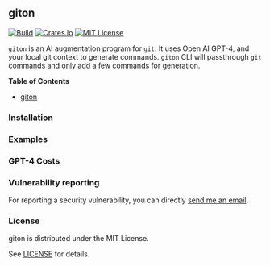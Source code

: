 giton
------------
[![Build](https://github.com/Giton-App/giton-cli/actions/workflows/build.yml/badge.svg)](https://github.com/Giton-App/giton-cli/actions/workflows/build.yml)
[![Crates.io](https://img.shields.io/crates/v/giton.svg)](https://crates.io/crates/giton)
[![MIT License](https://img.shields.io/github/license/Giton-App/giton-cli)](https://github.com/Giton-App/giton-cli/LICENSE)

`giton` is an AI augmentation program for `git`. It uses Open AI GPT-4, and your local git context to generate commands. `giton` CLI will passthrough `git` commands and only add a few commands for generation.

<!-- START doctoc generated TOC please keep comment here to allow auto update -->
<!-- DON'T EDIT THIS SECTION, INSTEAD RE-RUN doctoc TO UPDATE -->
**Table of Contents**

- [giton](#giton)

<!-- END doctoc generated TOC please keep comment here to allow auto update -->

### Installation

### Examples

### GPT-4 Costs

### Vulnerability reporting

For reporting a security vulnerability, you can directly [send me an email](mailto:giton@omarabid.com).

### License

giton is distributed under the MIT License.

See [LICENSE](LICENSE) for details.

